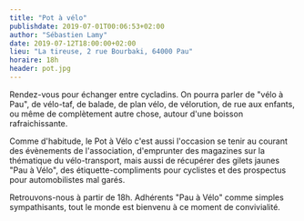 ```yaml
---
title: "Pot à vélo"
publishdate: 2019-07-01T00:06:53+02:00
author: "Sébastien Lamy"
date: 2019-07-12T18:00:00+02:00
lieu: "La tireuse, 2 rue Bourbaki, 64000 Pau"
horaire: 18h
header: pot.jpg
---
```


Rendez-vous pour échanger entre cycladins. On pourra parler de "vélo à Pau", 
de vélo-taf, de balade, de plan vélo, de vélorution, de rue aux enfants, 
ou même de complètement autre chose, autour d'une boisson rafraichissante.

<!--more-->

Comme d'habitude, le Pot à Vélo c'est aussi l'occasion se tenir au courant des 
évènements de l'association, d'emprunter des magazines sur la thématique du 
vélo-transport, mais aussi de récupérer des gilets jaunes "Pau à Vélo", des 
étiquette-compliments pour cyclistes et des prospectus pour automobilistes mal 
garés.

Retrouvons-nous à partir de 18h. Adhérents "Pau à Vélo" comme simples 
sympathisants, tout le monde est bienvenu à ce moment de convivialité.
